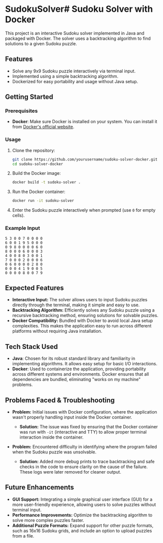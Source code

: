 # SudokuSolver# Sudoku Solver with Docker

This project is an interactive Sudoku solver implemented in Java and packaged with Docker. The solver uses a backtracking algorithm to find solutions to a given Sudoku puzzle.

## Features
- Solve any 9x9 Sudoku puzzle interactively via terminal input.
- Implemented using a simple backtracking algorithm.
- Dockerized for easy portability and usage without Java setup.

## Getting Started

### Prerequisites

- **Docker**: Make sure Docker is installed on your system. You can install it from [Docker's official website](https://www.docker.com/get-started).

### Usage

1. Clone the repository:

    ```bash
    git clone https://github.com/yourusername/sudoku-solver-docker.git
    cd sudoku-solver-docker
    ```

2. Build the Docker image:

    ```bash
    docker build -t sudoku-solver .
    ```

3. Run the Docker container:

    ```bash
    docker run -it sudoku-solver
    ```

4. Enter the Sudoku puzzle interactively when prompted (use `0` for empty cells).

### Example Input

```plaintext
5 3 0 0 7 0 0 0 0
6 0 0 1 9 5 0 0 0
0 9 8 0 0 0 0 6 0
8 0 0 0 6 0 0 0 3
4 0 0 8 0 3 0 0 1
7 0 0 0 2 0 0 0 6
0 6 0 0 0 0 2 8 0
0 0 0 4 1 9 0 0 5
0 0 0 0 8 0 0 7 9

```

## Expected Features

- **Interactive Input:** The solver allows users to input Sudoku puzzles directly through the terminal, making it simple and easy to use.
- **Backtracking Algorithm:** Efficiently solves any Sudoku puzzle using a recursive backtracking method, ensuring solutions for solvable puzzles.
- **Docker Compatibility:** Bundled with Docker to avoid local Java setup complexities. This makes the application easy to run across different platforms without requiring Java installation.

## Tech Stack Used

- **Java**: Chosen for its robust standard library and familiarity in implementing algorithms. It allows easy setup for basic I/O interactions.
- **Docker**: Used to containerize the application, providing portability across different systems and environments. Docker ensures that all dependencies are bundled, eliminating "works on my machine" problems.

## Problems Faced & Troubleshooting

- **Problem:** Initial issues with Docker configuration, where the application wasn't properly handling input inside the Docker container.
  - **Solution:** The issue was fixed by ensuring that the Docker container was run with `-it` (interactive and TTY) to allow proper terminal interaction inside the container.
  
- **Problem:** Encountered difficulty in identifying where the program failed when the Sudoku puzzle was unsolvable.
  - **Solution:** Added more debug prints to trace backtracking and safe checks in the code to ensure clarity on the cause of the failure. These logs were later removed for cleaner output.

## Future Enhancements

- **GUI Support:** Integrating a simple graphical user interface (GUI) for a more user-friendly experience, allowing users to solve puzzles without terminal input.
- **Performance Improvements:** Optimize the backtracking algorithm to solve more complex puzzles faster.
- **Additional Puzzle Formats:** Expand support for other puzzle formats, such as 16x16 Sudoku grids, and include an option to upload puzzles from a file.
